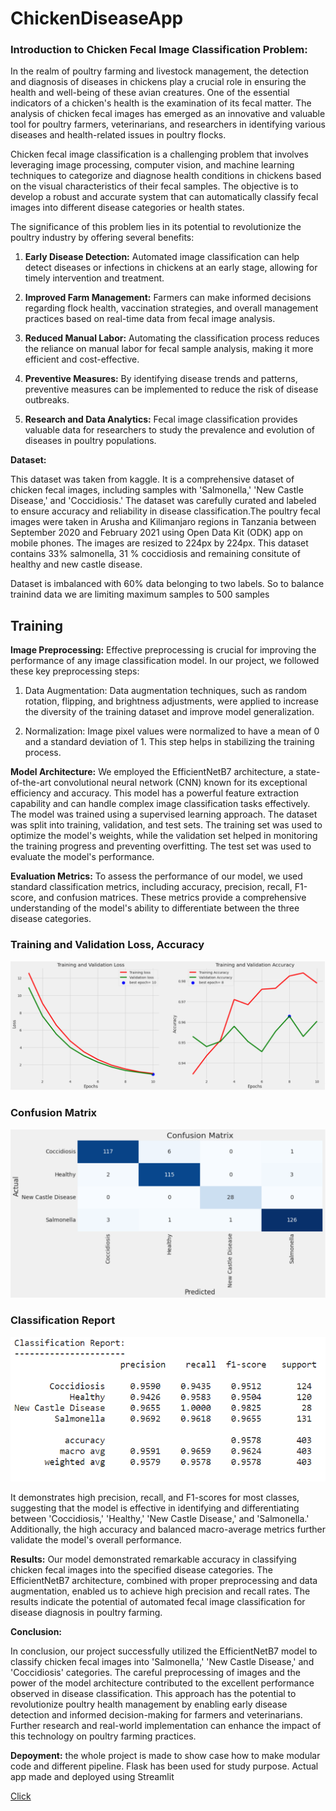 # ChickenDiseaseApp
### Introduction to Chicken Fecal Image Classification Problem:

In the realm of poultry farming and livestock management, the detection and diagnosis of diseases in chickens play a crucial role in ensuring the health and well-being of these avian creatures. One of the essential indicators of a chicken's health is the examination of its fecal matter. The analysis of chicken fecal images has emerged as an innovative and valuable tool for poultry farmers, veterinarians, and researchers in identifying various diseases and health-related issues in poultry flocks.

Chicken fecal image classification is a challenging problem that involves leveraging image processing, computer vision, and machine learning techniques to categorize and diagnose health conditions in chickens based on the visual characteristics of their fecal samples. The objective is to develop a robust and accurate system that can automatically classify fecal images into different disease categories or health states.

The significance of this problem lies in its potential to revolutionize the poultry industry by offering several benefits:

1. **Early Disease Detection:** Automated image classification can help detect diseases or infections in chickens at an early stage, allowing for timely intervention and treatment.

2. **Improved Farm Management:** Farmers can make informed decisions regarding flock health, vaccination strategies, and overall management practices based on real-time data from fecal image analysis.

3. **Reduced Manual Labor:** Automating the classification process reduces the reliance on manual labor for fecal sample analysis, making it more efficient and cost-effective.

4. **Preventive Measures:** By identifying disease trends and patterns, preventive measures can be implemented to reduce the risk of disease outbreaks.

5. **Research and Data Analytics:** Fecal image classification provides valuable data for researchers to study the prevalence and evolution of diseases in poultry populations.

**Dataset:**

This dataset was taken from kaggle. It is a comprehensive dataset of chicken fecal images, including samples with 'Salmonella,' 'New Castle Disease,' and 'Coccidiosis.' The dataset was carefully curated and labeled to ensure accuracy and reliability in disease classification.The poultry fecal images were taken in Arusha and Kilimanjaro regions in Tanzania between September 2020 and February 2021 using Open Data Kit (ODK) app on mobile phones. The images are resized to 224px by 224px. 
This dataset contains 33% salmonella, 31 % coccidiosis and remaining consitute of healthy and new castle disease. 

Dataset is imbalanced with 60% data belonging to two labels. So to balance trainind data we are limiting maximum samples to 500 samples

## **Training**
**Image Preprocessing:**
Effective preprocessing is crucial for improving the performance of any image classification model. In our project, we followed these key preprocessing steps:

1. Data Augmentation: Data augmentation techniques, such as random rotation, flipping, and brightness adjustments, were applied to increase the diversity of the training dataset and improve model generalization.

2. Normalization: Image pixel values were normalized to have a mean of 0 and a standard deviation of 1. This step helps in stabilizing the training process.

**Model Architecture:**
We employed the EfficientNetB7 architecture, a state-of-the-art convolutional neural network (CNN) known for its exceptional efficiency and accuracy. This model has a powerful feature extraction capability and can handle complex image classification tasks effectively.
The model was trained using a supervised learning approach. The dataset was split into training, validation, and test sets. The training set was used to optimize the model's weights, while the validation set helped in monitoring the training progress and preventing overfitting. The test set was used to evaluate the model's performance.

**Evaluation Metrics:**
To assess the performance of our model, we used standard classification metrics, including accuracy, precision, recall, F1-score, and confusion matrices. These metrics provide a comprehensive understanding of the model's ability to differentiate between the three disease categories.

### **Training and Validation Loss, Accuracy**
![tr_val_accuracy](imgs/tr_val_acc.png)

### **Confusion Matrix**
![ConfusionMatrix](imgs/confusion%20matrix.png)

### **Classification Report**
![Classificationreport](imgs/classification%20report.png) 

It demonstrates high precision, recall, and F1-scores for most classes, suggesting that the model is effective in identifying and differentiating between 'Coccidiosis,' 'Healthy,' 'New Castle Disease,' and 'Salmonella.' Additionally, the high accuracy and balanced macro-average metrics further validate the model's overall performance.
                 
**Results:**
Our model demonstrated remarkable accuracy in classifying chicken fecal images into the specified disease categories. The EfficientNetB7 architecture, combined with proper preprocessing and data augmentation, enabled us to achieve high precision and recall rates. The results indicate the potential of automated fecal image classification for disease diagnosis in poultry farming.

**Conclusion:**

In conclusion, our project successfully utilized the EfficientNetB7 model to classify chicken fecal images into 'Salmonella,' 'New Castle Disease,' and 'Coccidiosis' categories. The careful preprocessing of images and the power of the model architecture contributed to the excellent performance observed in disease classification. This approach has the potential to revolutionize poultry health management by enabling early disease detection and informed decision-making for farmers and veterinarians. Further research and real-world implementation can enhance the impact of this technology on poultry farming practices.

**Depoyment:**
the whole project is made to show case how to make modular code and different pipeline. Flask has been used for study purpose. Actual app made and deployed using Streamlit

[Click]()